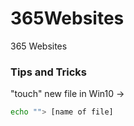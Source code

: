 # 365Websites
365 Websites


### Tips and Tricks

"touch" new file in Win10 -> 

```bash
echo ""> [name of file]
```